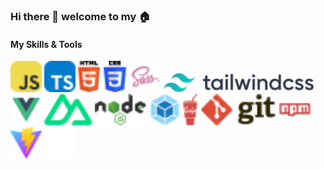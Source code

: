 ### Hi there 👋 welcome to my 🏠

#### My Skills & Tools
<div>
<img src="./assets/svgs/javascript.svg" alt="javascript" height="50">
<img src="./assets/svgs/typescript.svg" alt="typescript" height="50">
<img src="./assets/svgs/html-5.svg" alt="html" height="50">
<img src="./assets/svgs/css-3.svg" alt="css" height="50">
<img src="./assets/svgs/file-type-sass.svg" alt="sass" height="50">
<img src="./assets/svgs/tailwindcss.svg" alt="tailwindcss" height="30" style="display:inline; vertical-align: center">
<img src="./assets/svgs/file-type-vue.svg" alt="vue" height="50">
<img src="./assets/svgs/nuxt-icon.svg" alt="nuxt" height="50">
<img src="./assets/svgs/nodejs.svg" alt="nodejs" height="50">
<img src="./assets/svgs/webpack.svg" alt="webpack" height="50">
<img src="./assets/svgs/gulp.svg" alt="gulp" height="50">
<img src="./assets/svgs/git.svg" alt="git" height="50">
<img src="./assets/svgs/npm-wordmark.svg" alt="npm" height="50">
<img src="./assets/svgs/vitejs.svg" alt="vite" height="50">
<img src="./assets/svgs/iconify1.svg" alt="iconify" height="50">
</div>

<!--
**zhengjynicolas/zhengjynicolas** is a ✨ _special_ ✨ repository because its `README.md` (this file) appears on your GitHub profile.

Here are some ideas to get you started:

- 🔭 I’m currently working on ...
- 🌱 I’m currently learning ...
- 👯 I’m looking to collaborate on ...
- 🤔 I’m looking for help with ...
- 💬 Ask me about ...
- 📫 How to reach me: ...
- 😄 Pronouns: ...
- ⚡ Fun fact: ...
-->
